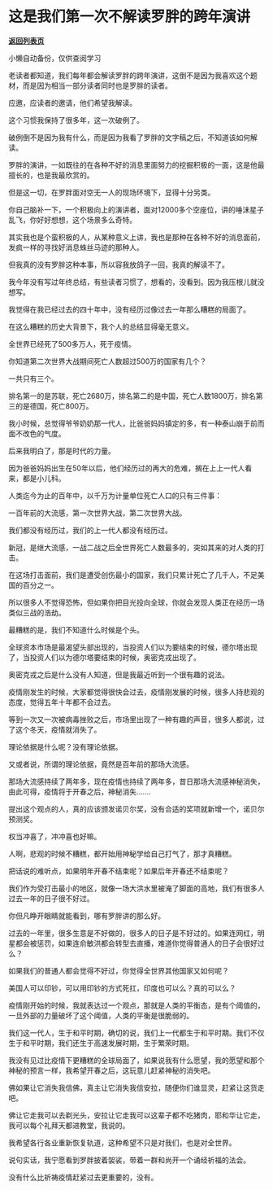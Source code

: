 # 这是我们第一次不解读罗胖的跨年演讲

[**返回列表页**](/gzh/记忆承载3)

小懒自动备份，仅供查阅学习

老读者都知道，我们每年都会解读罗胖的跨年演讲，这倒不是因为我喜欢这个题材，而是因为相当一部分读者同时也是罗胖的读者。  

  

应邀，应读者的邀请，他们希望我解读。  

  

这个习惯我保持了很多年，这一次破例了。  

  

破例倒不是因为我有什么，而是因为我看了罗胖的文字稿之后，不知道该如何解读。  

  

罗胖的演讲，一如既往的在各种不好的消息里面努力的挖掘积极的一面，这是他最擅长的，也是我最欣赏的。  

  

但是这一切，在罗胖面对空无一人的现场环境下，显得十分另类。  

  

你自己脑补一下，一个积极向上的演讲者，面对12000多个空座位，讲的唾沫星子乱飞，你好好想想，这个场景多么奇特。

  

其实我也是个蛮积极的人，从某种意义上讲，我也是那种在各种不好的消息面前，发疯一样的寻找好消息蛛丝马迹的那种人。  

  

但我真的没有罗胖这种本事，所以容我放鸽子一回，我真的解读不了。

  

我今年没有写过年终总结，有些读者习惯了，想看的，没看到。因为我压根儿就没想写。

  

我觉得在我已经过去的四十年中，没有经历过像过去一年那么糟糕的局面了。  

  

在这么糟糕的历史大背景下，我个人的总结显得毫无意义。

  

全世界已经死了500多万人，死于疫情。  

  

你知道第二次世界大战期间死亡人数超过500万的国家有几个？

  

一共只有三个。

  

排名第一的是苏联，死亡2680万，排名第二的是中国，死亡人数1800万，排名第三的是德国，死亡800万。  

  

我小时候，总觉得爷爷奶奶那一代人，比爸爸妈妈镇定的多，有一种泰山崩于前而面不改色的气度。  

  

后来我明白了，那是时代的力量。  

  

因为爸爸妈妈出生在50年以后，他们经历过的再大的危难，搁在上上一代人看来，都是小儿科。  

  

人类迄今为止的百年中，以千万为计量单位死亡人口的只有三件事：  

  

一百年前的大流感，第一次世界大战，第二次世界大战。

  

我们都没有经历过，我们的上一代人都没有经历过。  

  

新冠，是继大流感，一战二战之后全世界死亡人数最多的，突如其来的对人类的打击。  

  

在这场打击面前，我们是遭受创伤最小的国家，我们只累计死亡了几千人，不足美国的百分之一。  

  

所以很多人不觉得恐怖，但如果你把目光投向全球，你就会发现人类正在经历一场类似三战的浩劫。  

  

最糟糕的是，我们不知道什么时候是个头。  

  

全球资本市场是最渴望头部出现的，当投资人们以为要结束的时候，德尔塔出现了，当投资人们以为德尔塔要结束的时候，奥密克戎出现了。

  

奥密克戎之后是什么没有人知道，但是我最近听到一个很有趣的说法。

  

疫情刚发生的时候，大家都觉得很快会过去，疫情刚发展的时候，很多人持悲观的态度，觉得五年十年都不会过去。  

  

等到一次又一次被病毒挫败之后，市场里出现了一种有趣的声音，很多人都说，过了这个冬天，疫情就消失了。  

  

理论依据是什么呢？没有理论依据。

  

又或者说，所谓的理论依据，竟然是百年前的那场大流感。

  

那场大流感持续了两年多，现在疫情也持续了两年多，昔日那场大流感神秘消失，由此可得，疫情将于开春之后，神秘消失.......

  

提出这个观点的人，真的应该颁发诺贝尔奖，没有合适的奖项就新增一个，诺贝尔预测奖。

  

权当冲喜了，冲冲喜也好嘛。  

  

人啊，悲观的时候不糟糕，都开始用神秘学给自己打气了，那才真糟糕。

  

把话说的难听点，如果明年开春不结束呢？如果后年开春还不结束呢？  

  

我们作为受打击最小的地区，就像一场大洪水里被淹了脚面的高地，我们有很多人过去一年的日子很不好过。

  

你但凡睁开眼睛就能看到，哪有罗胖讲的那么好。  

  

过去的一年里，很多生意是不好做的，很多人的日子是不好过的。如果连网红，明星都会被惩罚，如果连俞敏洪都会转型去直播，难道你觉得普通人的日子会很好过么？  

  

如果我们的普通人都会觉得不好过，你觉得全世界其他国家又如何呢？  

  

美国人可以印钞，可以用印钞的方式死扛，印度也可以么？真的可以么？  

  

疫情刚开始的时候，我就表达过一个观点，那就是人类的平衡态，是有个阈值的，一旦外部的力量破坏了这个阈值，人类的平衡是很脆弱的。  

  

我们这一代人，生于和平时期，确切的说，我们上一代都生于和平时期。我们不仅生于和平时期，我们还生于高速发展时期，生于繁荣时期。  

  

我没有见过比疫情下更糟糕的全球局面了，如果说我有什么愿望，我的愿望和那个神秘的预言一样，我希望开春之后，这玩意儿赶紧神秘的消失吧。  

  

佛如果让它消失我信佛，真主让它消失我信安拉，随便你们谁显灵，赶紧让这货走吧。

  

佛让它走我可以去剃光头，安拉让它走我可以这辈子都不吃猪肉，耶和华让它走，我可以每个礼拜天都进教堂，我说的。  

  

我希望各行各业重新恢复轨道，这种希望不只是对我们，也是对全世界。

  

说句实话，我宁愿看到罗胖披着袈裟，带着一群和尚开一个诵经祈福的法会。

  

没有什么比祈祷疫情赶紧过去更重要的，没有。

